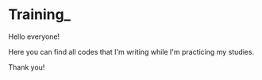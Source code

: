 # Training_

Hello everyone!

Here you can find all codes that I'm writing while I'm practicing my studies.

Thank you!
